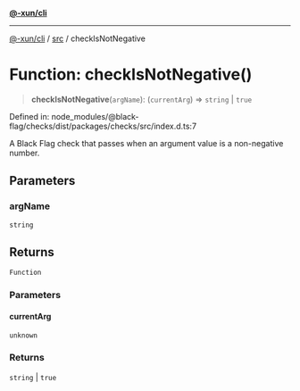 [**@-xun/cli**](../../README.md)

***

[@-xun/cli](../../README.md) / [src](../README.md) / checkIsNotNegative

# Function: checkIsNotNegative()

> **checkIsNotNegative**(`argName`): (`currentArg`) => `string` \| `true`

Defined in: node\_modules/@black-flag/checks/dist/packages/checks/src/index.d.ts:7

A Black Flag check that passes when an argument value is a non-negative
number.

## Parameters

### argName

`string`

## Returns

`Function`

### Parameters

#### currentArg

`unknown`

### Returns

`string` \| `true`
